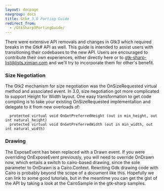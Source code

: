 ```yaml
---
layout: docpage
navgroup: docs
title: Gtk# 3.0 Porting Guide
redirect_from:
  - /GtkSharp3PortingGuide/
---
```


There were extensive API removals and changes in Gtk3 which required breaks in the Gtk\# API as well. This guide is intended to assist users with transitioning their codebases to the new API. Users are encouraged to contribute their own experiences, either directly here or to gtk-sharp-list@lists.ximian.com and we'll try to incorporate them for other's benefit.

### Size Negotiation

The Gtk2 mechanism for size negotiation was the OnSizeRequested virtual method and associated event. In 3.0, size negotiation got more complicated to support Height for Width layout. One easy transformation to get code compiling is to take your existing OnSizeRequested implementation and delegate to it from new overloads of:

      protected virtual void OnGetPreferredHeight (out in min_height, out int natural_height)
      protected virtual void OnGetPreferredWidth (out in min_width, out int natural_width)

### Drawing

The ExposeEvent has been replaced with a Drawn event. If you were overriding OnExposeEvent previously, you will need to override OnDrawn now, which entails a switch to cairo-based drawing, since the sole parameter to OnDrawn is a Cairo.Context. Rewriting Gdk drawing code with Cairo is probably beyond the scope of a document like this. Hopefully we can link to some good tutorials, but in the meantime you can get the gist of the API by taking a look at the CairoSample in the gtk-sharp samples.

